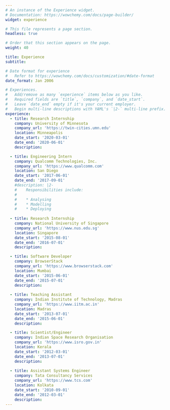 ```yaml
---
# An instance of the Experience widget.
# Documentation: https://wowchemy.com/docs/page-builder/
widget: experience

# This file represents a page section.
headless: true

# Order that this section appears on the page.
weight: 40

title: Experience
subtitle:

# Date format for experience
#   Refer to https://wowchemy.com/docs/customization/#date-format
date_format: Jan 2006

# Experiences.
#   Add/remove as many `experience` items below as you like.
#   Required fields are `title`, `company`, and `date_start`.
#   Leave `date_end` empty if it's your current employer.
#   Begin multi-line descriptions with YAML's `|2-` multi-line prefix.
experience:
  - title: Research Internship
    company: University of Minnesota
    company_url: 'https://twin-cities.umn.edu'
    location: Minneapolis
    date_start: '2020-03-01'
    date_end: '2020-06-01'
    description:

  - title: Engineering Intern
    company: Qualcomm Technologies, Inc.
    company_url: 'https://www.qualcomm.com'
    location: San Diego
    date_start: '2017-06-01'
    date_end: '2017-09-01'
    #description: |2-
    #    Responsibilities include:
    #    
    #    * Analysing
    #    * Modelling
    #    * Deploying
  
  - title: Research Internship
    company: National University of Singapore
    company_url: 'https://www.nus.edu.sg'
    location: Singapore
    date_start: '2015-08-01'
    date_end: '2016-07-01'
    description:

  - title: Software Developer
    company: BrowserStack
    company_url: 'https://www.browserstack.com'
    location: Mumbai
    date_start: '2015-06-01'
    date_end: '2015-07-01'
    description:
  
  - title: Teaching Assistant
    company: Indian Institute of Technology, Madras
    company_url: 'https://www.iitm.ac.in'
    location: Madras
    date_start: '2013-07-01'
    date_end: '2015-06-01'
    description:

  - title: Scientist/Engineer
    company: Indian Space Research Organisation
    company_url: 'https://www.isro.gov.in'
    location: Kerala
    date_start: '2012-03-01'
    date_end: '2013-07-01'
    description: 
  
  - title: Assistant Systems Engineer
    company: Tata Consultancy Services
    company_url: 'https://www.tcs.com'
    location: Kolkata
    date_start: '2010-09-01'
    date_end: '2012-03-01'
    description: 
---
```

